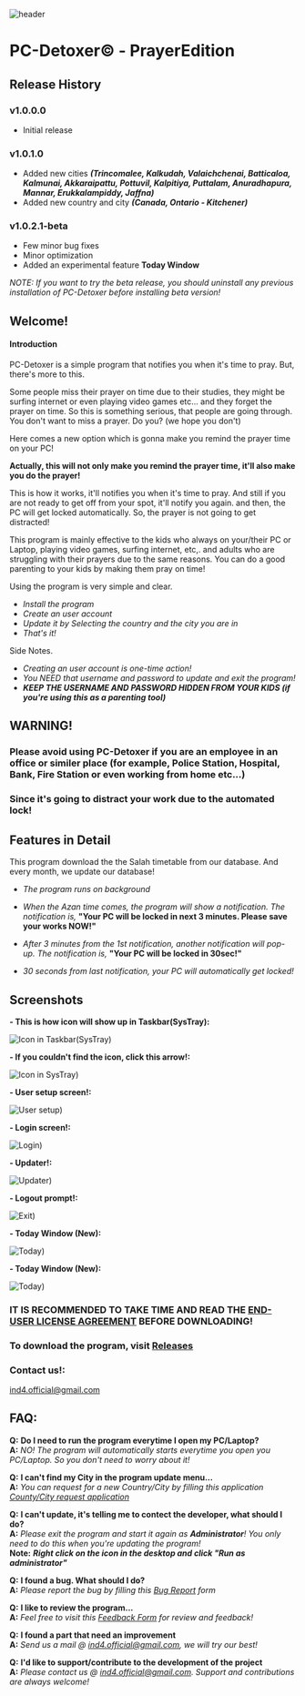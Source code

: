 ![header](/imgs/form_header.png)

# PC-Detoxer© - PrayerEdition

## Release History
### v1.0.0.0
- Initial release

### v1.0.1.0
- Added new cities ***(Trincomalee, Kalkudah, Valaichchenai, Batticaloa, Kalmunai, Akkaraipattu, Pottuvil, Kalpitiya, Puttalam, Anuradhapura, Mannar, Erukkalampiddy, Jaffna)***
- Added new country and city ***(Canada, Ontario - Kitchener)***

### v1.0.2.1-beta
- Few minor bug fixes
- Minor optimization
- Added an experimental feature **Today Window**

_NOTE: If you want to try the beta release, you should uninstall any previous installation of PC-Detoxer before installing beta version!_

## Welcome!
#### Introduction

PC-Detoxer is a simple program that notifies you when it's time to pray.
But, there's more to this.

Some people miss their prayer on time due to their studies, they might be surfing internet or even playing video games etc...
and they forget the prayer on time. 
So this is something serious, that people are going through. You don't want to miss a prayer. Do you? (we hope you don't)

Here comes a new option which is gonna make you remind the prayer time on your PC!

**Actually, this will not only make you remind the prayer time, it'll also make you do the prayer!**

This is how it works, it'll notifies you when it's time to pray. And still if you are not ready to get off from your spot,
it'll notify you again. and then, the PC will get locked automatically. So, the prayer is not going to get distracted!

This program is mainly effective to the kids who always on your/their PC or Laptop, playing video games, surfing internet, etc,.
and adults who are struggling with their prayers due to the same reasons.
You can do a good parenting to your kids by making them pray on time!

Using the program is very simple and clear.
- _Install the program_
- _Create an user account_
- _Update it by Selecting the country and the city you are in_
- _That's it!_

Side Notes.
- _Creating an user account is one-time action!_
- _You NEED that username and password to update and exit the program!_
- _**KEEP THE USERNAME AND PASSWORD HIDDEN FROM YOUR KIDS (if you're using this as a parenting tool)**_

## **WARNING!**
### Please avoid using PC-Detoxer if you are an employee in an office or similer place (for example, Police Station, Hospital, Bank, Fire Station or even working from home etc...)
### Since it's going to distract your work due to the automated lock!


## Features in Detail
This program download the the Salah timetable from our database. And every month, we update our database!

- _The program runs on background_

- _When the Azan time comes, the program will show a notification. The notification is,_ 
**"Your PC will be locked in next 3 minutes. Please save your works NOW!"**

- _After 3 minutes from the 1st notification, another notification will pop-up. The notification is,_ 
**"Your PC will be locked in 30sec!"**

- _30 seconds from last notification, your PC will automatically get locked!_

<!-- - _The program will automaticly check for updates every Monday and every first of the month (You need to be connected to internet!)_ -->

## Screenshots

**- This is how icon will show up in Taskbar(SysTray):**

![Icon in Taskbar(SysTray)](/imgs/icon_1.gif)


**- If you couldn't find the icon, click this arrow!:**

![Icon in SysTray)](/imgs/icon_2.gif)


**- User setup screen!:**

![User setup)](/imgs/3.png)


**- Login screen!:**

![Login)](/imgs/4.png)


**- Updater!:**

![Updater)](/imgs/5.png)


**- Logout prompt!:**

![Exit)](/imgs/10.png)


**- Today Window (New):**

![Today)](/imgs/today_1.gif)

**- Today Window (New):**

![Today)](/imgs/today_2.gif)

### IT IS RECOMMENDED TO TAKE TIME AND READ THE [END-USER LICENSE AGREEMENT](EULA.pdf) BEFORE DOWNLOADING!

### To download the program, visit [Releases](https://github.com/ind4mnl4t0r/PC-Detoxer-PrayerEdition/releases)

### Contact us!:
ind4.official@gmail.com

## FAQ:
**Q:** **Do I need to run the program everytime I open my PC/Laptop?**  
**A:** *NO! The program will automatically starts everytime you open you PC/Laptop. So you don't need to worry about it!*

**Q:** **I can't find my City in the program update menu...**  
**A:** *You can request for a new Country/City by filling this application [County/City request application](https://forms.gle/VWLVvrGecUNE6bTL8)*

**Q:** **I can't update, it's telling me to contect the developer, what should I do?**  
**A:** *Please exit the program and start it again as **Administrator**! You only need to do this when you're updating the program!*   
**Note:** _**Right click on the icon in the desktop and click "Run as administrator"**_  

**Q:** **I found a bug. What should I do?**  
**A:** *Please report the bug by filling this [Bug Report](https://forms.gle/DMdtgAswRPm6jgBv8) form*

**Q:** **I like to review the program...**  
**A:** *Feel free to visit this [Feedback Form](https://forms.gle/n9xEnDSfP1MF3acP9) for review and feedback!*

**Q:** **I found a part that need an improvement**  
**A:** *Send us a mail @ ind4.official@gmail.com, we will try our best!*

**Q:** **I'd like to support/contribute to the development of the project**  
**A:** *Please contact us @ ind4.official@gmail.com. Support and contributions are always welcome!*
